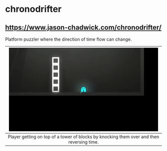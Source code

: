 # chronodrifter

## https://www.jason-chadwick.com/chronodrifter/

Platform puzzler where the direction of time flow can change.

| ![towerjump-gif](Assets/ExampleMedia/tower.gif) |
|:--:|
|Player getting on top of a tower of blocks by knocking them over and then reversing time.|
